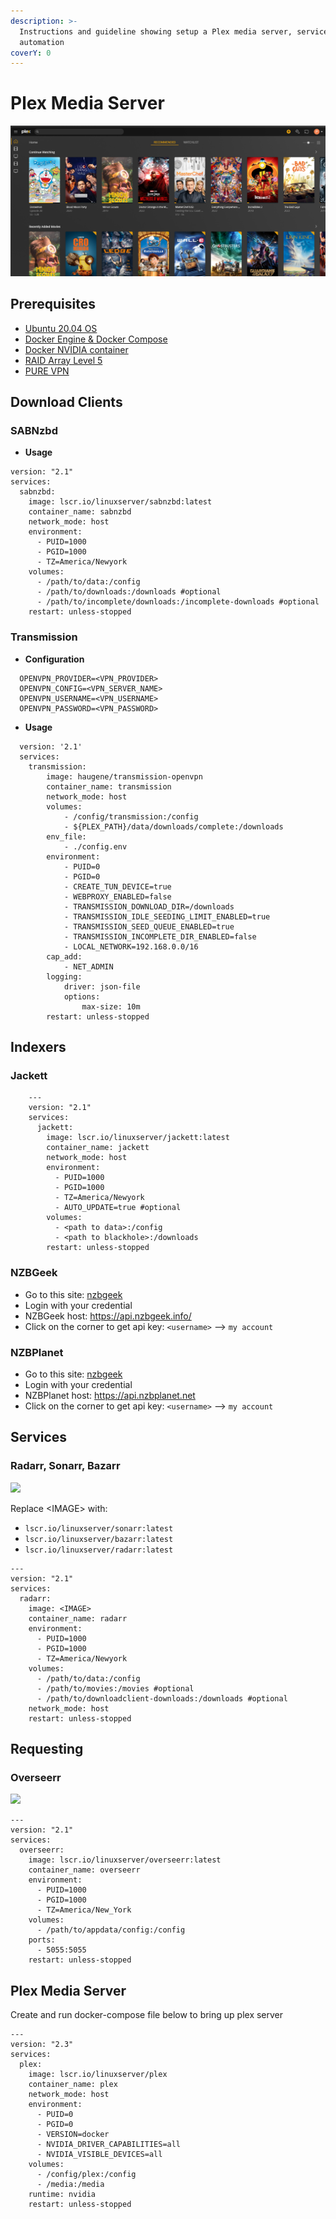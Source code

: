 ```yaml
---
description: >-
  Instructions and guideline showing setup a Plex media server, services
  automation
coverY: 0
---
```


# Plex Media Server

![plex](../.gitbook/assets/plex.png)

## Prerequisites

* [Ubuntu 20.04 OS](https://ubuntu.com/download/server)
* [Docker Engine & Docker Compose](https://github.com/phamumb/home-lab-docsify/blob/main/docs/plex-server/docker/install-docker.md)
* [Docker NVIDIA container](https://github.com/phamumb/home-lab-docsify/blob/main/docs/plex-server/docker/nvidia-container.md)
* [RAID Array Level 5](https://github.com/phamumb/home-lab-docsify/blob/main/docs/plex-server/raid-array/create-raid-array.md)
* [PURE VPN](https://purevpn.com)

## Download Clients

### SABNzbd

* **Usage**

```
version: "2.1"
services:
  sabnzbd:
    image: lscr.io/linuxserver/sabnzbd:latest
    container_name: sabnzbd
    network_mode: host
    environment:
      - PUID=1000
      - PGID=1000
      - TZ=America/Newyork
    volumes:
      - /path/to/data:/config
      - /path/to/downloads:/downloads #optional
      - /path/to/incomplete/downloads:/incomplete-downloads #optional
    restart: unless-stopped
```

### Transmission

* **Configuration**

```
  OPENVPN_PROVIDER=<VPN_PROVIDER>
  OPENVPN_CONFIG=<VPN_SERVER_NAME>
  OPENVPN_USERNAME=<VPN_USERNAME>
  OPENVPN_PASSWORD=<VPN_PASSWORD>
```

* **Usage**

```
  version: '2.1'
  services:
    transmission:
        image: haugene/transmission-openvpn
        container_name: transmission
        network_mode: host
        volumes:
            - /config/transmission:/config
            - ${PLEX_PATH}/data/downloads/complete:/downloads
        env_file:
            - ./config.env
        environment:
            - PUID=0
            - PGID=0
            - CREATE_TUN_DEVICE=true
            - WEBPROXY_ENABLED=false
            - TRANSMISSION_DOWNLOAD_DIR=/downloads
            - TRANSMISSION_IDLE_SEEDING_LIMIT_ENABLED=true
            - TRANSMISSION_SEED_QUEUE_ENABLED=true
            - TRANSMISSION_INCOMPLETE_DIR_ENABLED=false
            - LOCAL_NETWORK=192.168.0.0/16
        cap_add:
            - NET_ADMIN
        logging:
            driver: json-file
            options:
                max-size: 10m
        restart: unless-stopped
```

## Indexers

### Jackett

```
    ---
    version: "2.1"
    services:
      jackett:
        image: lscr.io/linuxserver/jackett:latest
        container_name: jackett
        network_mode: host
        environment:
          - PUID=1000
          - PGID=1000
          - TZ=America/Newyork
          - AUTO_UPDATE=true #optional
        volumes:
          - <path to data>:/config
          - <path to blackhole>:/downloads
        restart: unless-stopped
```

### NZBGeek

* Go to this site: [nzbgeek](https://nzbgeek.info/)
* Login with your credential
* NZBGeek host: https://api.nzbgeek.info/
* Click on the corner to get api key: `<username>` --> `my account`

### NZBPlanet

* Go to this site: [nzbgeek](https://nzbplanet.net/)
* Login with your credential
* NZBPlanet host: https://api.nzbplanet.net
* Click on the corner to get api key: `<username>` --> `my account`

## Services

### Radarr, Sonarr, Bazarr

![](https://images.opencollective.com/radarr/7348012/background.png)

Replace \<IMAGE> with:

* `lscr.io/linuxserver/sonarr:latest`
* `lscr.io/linuxserver/bazarr:latest`
* `lscr.io/linuxserver/radarr:latest`

```
---
version: "2.1"
services:
  radarr:
    image: <IMAGE>
    container_name: radarr
    environment:
      - PUID=1000
      - PGID=1000
      - TZ=America/Newyork
    volumes:
      - /path/to/data:/config
      - /path/to/movies:/movies #optional
      - /path/to/downloadclient-downloads:/downloads #optional
    network_mode: host
    restart: unless-stopped
```

## Requesting

### Overseerr

![](https://overseerr.dev/screenshots/screen\_movie\_details.jpg)

```
---
version: "2.1"
services:
  overseerr:
    image: lscr.io/linuxserver/overseerr:latest
    container_name: overseerr
    environment:
      - PUID=1000
      - PGID=1000
      - TZ=America/New_York
    volumes:
      - /path/to/appdata/config:/config
    ports:
      - 5055:5055
    restart: unless-stopped

```

## Plex Media Server

Create and run docker-compose file below to bring up plex server

```
---
version: "2.3"
services:
  plex:
    image: lscr.io/linuxserver/plex
    container_name: plex
    network_mode: host
    environment:
      - PUID=0
      - PGID=0
      - VERSION=docker
      - NVIDIA_DRIVER_CAPABILITIES=all
      - NVIDIA_VISIBLE_DEVICES=all
    volumes:
      - /config/plex:/config
      - /media:/media
    runtime: nvidia
    restart: unless-stopped

```

